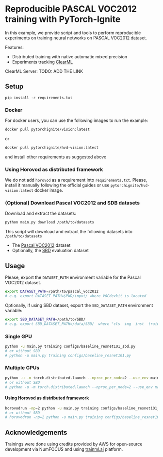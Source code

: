 # Reproducible PASCAL VOC2012 training with PyTorch-Ignite

In this example, we provide script and tools to perform reproducible experiments on training neural networks on PASCAL VOC2012
dataset.

Features:

- Distributed training with native automatic mixed precision
- Experiments tracking [ClearML](https://github.com/allegroai/clearml)

ClearML Server: TODO: ADD THE LINK

## Setup

```
pip install -r requirements.txt
```

### Docker

For docker users, you can use the following images to run the example:
```bash
docker pull pytorchignite/vision:latest
```
or 
```bash
docker pull pytorchignite/hvd-vision:latest
```

and install other requirements as suggested above

### Using Horovod as distributed framework

We do not add `horovod` as a requirement into `requirements.txt`. Please, install it manually following the official guides or 
use `pytorchignite/hvd-vision:latest` docker image.

### (Optional) Download Pascal VOC2012 and SDB datasets

Download and extract the datasets:

```bash
python main.py download /path/to/datasets
```

This script will download and extract the following datasets into `/path/to/datasets`

- The [Pascal VOC2012](http://host.robots.ox.ac.uk/pascal/VOC/voc2012/VOCtrainval_11-May-2012.tar) dataset
- Optionally, the [SBD](http://www.eecs.berkeley.edu/Research/Projects/CS/vision/grouping/semantic_contours/benchmark.tgz) evaluation dataset


## Usage

Please, export the `DATASET_PATH` environment variable for the Pascal VOC2012 dataset.

```bash
export DATASET_PATH=/path/to/pascal_voc2012
# e.g. export DATASET_PATH=$PWD/input/ where VOCdevkit is located
```

Optionally, if using SBD dataset, export the `SBD_DATASET_PATH` environment variable:

```bash
export SBD_DATASET_PATH=/path/to/SBD/
# e.g. export SBD_DATASET_PATH=/data/SBD/  where "cls  img  inst  train.txt  train_noval.txt  val.txt" are located
```

### Single GPU

```bash
python -u main.py training configs/baseline_resnet101_sbd.py
# or without SBD 
# python -u main.py training configs/baseline_resnet101.py
```

### Multiple GPUs

```bash
python -u -m torch.distributed.launch --nproc_per_node=2 --use_env main.py training configs/baseline_resnet101_sbd.py
# or without SBD 
# python -u -m torch.distributed.launch --nproc_per_node=2 --use_env main.py training configs/baseline_resnet101.py
```

#### Using Horovod as distributed framework

```bash
horovodrun -np=2 python -u main.py training configs/baseline_resnet101_sbd.py --backend="horovod"
# or without SBD
# horovodrun -np=2 python -u main.py training configs/baseline_resnet101.py --backend="horovod"
```

## Acknowledgements

Trainings were done using credits provided by AWS for open-source development via NumFOCUS 
and using [trainml.ai](trainml.ai) platform.
